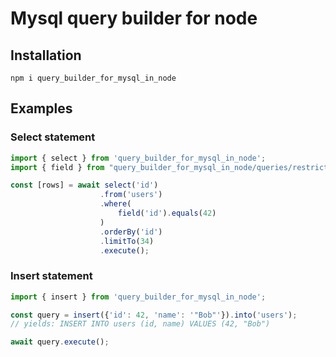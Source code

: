 # Mysql query builder for node

## Installation

```
npm i query_builder_for_mysql_in_node
```

## Examples

### Select statement
```ts
import { select } from 'query_builder_for_mysql_in_node';
import { field } from "query_builder_for_mysql_in_node/queries/restrictions";

const [rows] = await select('id')
                    .from('users')
                    .where(
                        field('id').equals(42)
                    )
                    .orderBy('id')
                    .limitTo(34)
                    .execute();
```

### Insert statement
```ts
import { insert } from 'query_builder_for_mysql_in_node';

const query = insert({'id': 42, 'name': '"Bob"'}).into('users');
// yields: INSERT INTO users (id, name) VALUES (42, "Bob")

await query.execute();
```
